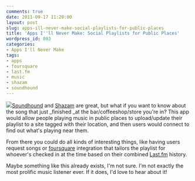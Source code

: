 ```yaml
---
comments: true
date: 2011-09-17 11:20:00
layout: post
slug: apps-ill-never-make-social-playlists-for-public-places
title: 'Apps I''ll Never Make: Social Playlists for Public Places'
wordpress_id: 803
categories:
- Apps I'll Never Make
tags:
- apps
- foursquare
- last.fm
- music
- shazam
- soundhound
---
```


[![](http://farm3.static.flickr.com/2761/5736021423_be71f2457a_m.jpg)](http://www.flickr.com/photos/50964738@N07/5736021423)[Soundhound](http://www.soundhound.com/) and [Shazam](http://www.shazam.com/) are great, but what if you want to know about the song that just _finished _at the bar/coffeeshop/store you're in? This app would allow people playing music in public places to upload/update their playlist to a site tagged with their location, and then users would connect to find out what's playing near them.

From there you could do all kinds of interesting things, like having users request songs or [foursquare](https://foursquare.com/) integration that tailors the playlist for whoever's checked in at the time based on their combined [Last.fm](http://www.last.fm/) history.

Maybe something like this already exists, I'm not sure. I'm not exactly the most prolific music listener ever. If it does, I'd love to hear about it!
